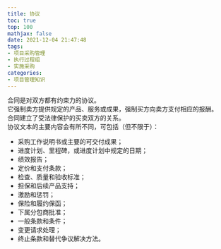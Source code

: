 ```yaml
---
title: 协议
toc: true
top: 100
mathjax: false
date: 2021-12-04 21:47:48
tags:
- 项目采购管理
- 执行过程组
- 实施采购
categories:
- 项目管理知识
---
```

合同是对双方都有约束力的协议。  
它强制卖方提供规定的产品、服务或成果，强制买方向卖方支付相应的报酬。  
合同建立了受法律保护的买卖双方的关系。  
协议文本的主要内容会有所不同，可包括（但不限于）：

- 采购工作说明书或主要的可交付成果；
- 进度计划、里程碑，或进度计划中规定的日期；
- 绩效报告；
- 定价和支付条款；
- 检查、质量和验收标准；
- 担保和后续产品支持；
- 激励和惩罚；
- 保险和履约保函；
- 下属分包商批准；
- 一般条款和条件；
- 变更请求处理；
- 终止条款和替代争议解决方法。
